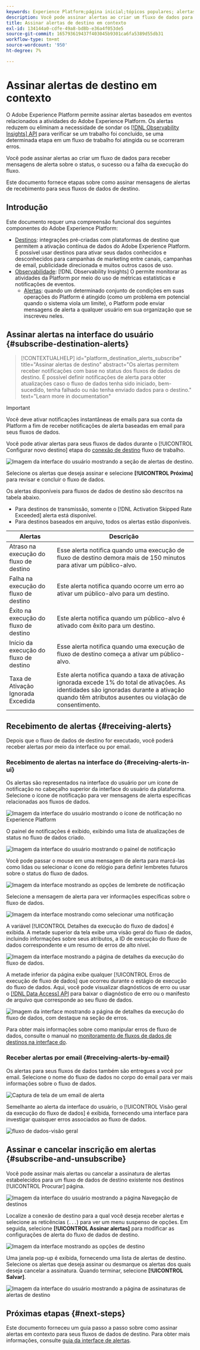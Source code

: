 ```yaml
---
keywords: Experience Platform;página inicial;tópicos populares; alertas;destinos
description: Você pode assinar alertas ao criar um fluxo de dados para receber mensagens de alerta sobre o status, o sucesso ou a falha da execução do fluxo.
title: Assinar alertas de destino em contexto
exl-id: 134144a0-cdfe-49a8-bd8b-e36a4f053de5
source-git-commit: 165793619437f403045b9301ca6fa5389d55db31
workflow-type: tm+mt
source-wordcount: '950'
ht-degree: 7%

---
```


# Assinar alertas de destino em contexto

O Adobe Experience Platform permite assinar alertas baseados em eventos relacionados a atividades do Adobe Experience Platform. Os alertas reduzem ou eliminam a necessidade de sondar os [[!DNL Observability Insights] API](../../observability/api/overview.md) para verificar se um trabalho foi concluído, se uma determinada etapa em um fluxo de trabalho foi atingida ou se ocorreram erros.

Você pode assinar alertas ao criar um fluxo de dados para receber mensagens de alerta sobre o status, o sucesso ou a falha da execução do fluxo.

Este documento fornece etapas sobre como assinar mensagens de alertas de recebimento para seus fluxos de dados de destino.

## Introdução

Este documento requer uma compreensão funcional dos seguintes componentes do Adobe Experience Platform:

* [Destinos](../home.md): integrações pré-criadas com plataformas de destino que permitem a ativação contínua de dados do Adobe Experience Platform. É possível usar destinos para ativar seus dados conhecidos e desconhecidos para campanhas de marketing entre canais, campanhas de email, publicidade direcionada e muitos outros casos de uso.
* [Observabilidade](../../observability/home.md): [!DNL Observability Insights] O permite monitorar as atividades da Platform por meio do uso de métricas estatísticas e notificações de eventos.
   * [Alertas](../../observability/alerts/overview.md): quando um determinado conjunto de condições em suas operações do Platform é atingido (como um problema em potencial quando o sistema viola um limite), o Platform pode enviar mensagens de alerta a qualquer usuário em sua organização que se inscreveu neles.

## Assinar alertas na interface do usuário {#subscribe-destination-alerts}

>[!CONTEXTUALHELP]
>id="platform_destination_alerts_subscribe"
>title="Assinar alertas de destino"
>abstract="Os alertas permitem receber notificações com base no status dos fluxos de dados de destino. É possível definir notificações de alerta para obter atualizações caso o fluxo de dados tenha sido iniciado, bem-sucedido, tenha falhado ou não tenha enviado dados para o destino."
>text="Learn more in documentation"

>[!IMPORTANT]
>
>Você deve ativar notificações instantâneas de emails para sua conta da Platform a fim de receber notificações de alerta baseadas em email para seus fluxos de dados.

Você pode ativar alertas para seus fluxos de dados durante o [!UICONTROL Configurar novo destino] etapa do [conexão de destino](connect-destination.md) fluxo de trabalho.

![Imagem da interface do usuário mostrando a seção de alertas de destino.](../assets/ui/alerts/destination-alerts.png)

Selecione os alertas que deseja assinar e selecione **[!UICONTROL Próxima]** para revisar e concluir o fluxo de dados.

Os alertas disponíveis para fluxos de dados de destino são descritos na tabela abaixo.

* Para destinos de transmissão, somente o [!DNL Activation Skipped Rate Exceeded] alerta está disponível.
* Para destinos baseados em arquivo, todos os alertas estão disponíveis.

| Alertas | Descrição |
| --- | --- |
| Atraso na execução do fluxo de destino | Esse alerta notifica quando uma execução de fluxo de destino demora mais de 150 minutos para ativar um público-alvo. |
| Falha na execução do fluxo de destino | Este alerta notifica quando ocorre um erro ao ativar um público-alvo para um destino. |
| Êxito na execução do fluxo de destino | Este alerta notifica quando um público-alvo é ativado com êxito para um destino. |
| Início da execução do fluxo de destino | Esse alerta notifica quando uma execução de fluxo de destino começa a ativar um público-alvo. |
| Taxa de Ativação Ignorada Excedida | Este alerta notifica quando a taxa de ativação ignorada excede 1% do total de ativações. As identidades são ignoradas durante a ativação quando têm atributos ausentes ou violação de consentimento. |

## Recebimento de alertas {#receiving-alerts}

Depois que o fluxo de dados de destino for executado, você poderá receber alertas por meio da interface ou por email.

### Recebimento de alertas na interface do {#receiving-alerts-in-ui}

Os alertas são representados na interface do usuário por um ícone de notificação no cabeçalho superior da interface do usuário da plataforma. Selecione o ícone de notificação para ver mensagens de alerta específicas relacionadas aos fluxos de dados.

![Imagem da interface do usuário mostrando o ícone de notificação no Experience Platform](../assets/ui/alerts/notification.png)

O painel de notificações é exibido, exibindo uma lista de atualizações de status no fluxo de dados criado.

![Imagem da interface do usuário mostrando o painel de notificação](../assets/ui/alerts/alert-window.png)

Você pode passar o mouse em uma mensagem de alerta para marcá-las como lidas ou selecionar o ícone do relógio para definir lembretes futuros sobre o status do fluxo de dados.

![Imagem da interface mostrando as opções de lembrete de notificação](../assets/ui/alerts/remind-me.png)

Selecione a mensagem de alerta para ver informações específicas sobre o fluxo de dados.

![Imagem da interface mostrando como selecionar uma notificação](../assets/ui/alerts/select-alert-message.png)

A variável [!UICONTROL Detalhes da execução do fluxo de dados] é exibida. A metade superior da tela exibe uma visão geral do fluxo de dados, incluindo informações sobre seus atributos, a ID de execução do fluxo de dados correspondente e um resumo de erros de alto nível.

![Imagem da interface mostrando a página de detalhes da execução do fluxo de dados.](../assets/ui/alerts/dataflow-overview.png)

A metade inferior da página exibe qualquer [!UICONTROL Erros de execução de fluxo de dados] que ocorreu durante o estágio de execução do fluxo de dados. Aqui, você pode visualizar diagnósticos de erro ou usar o [[!DNL Data Access] API](https://www.adobe.io/experience-platform-apis/references/data-access/) para baixar o diagnóstico de erro ou o manifesto de arquivo que corresponde ao seu fluxo de dados.

![Imagem da interface mostrando a página de detalhes da execução do fluxo de dados, com destaque na seção de erros.](../assets/ui/alerts/dataflow-run-error.png)

Para obter mais informações sobre como manipular erros de fluxo de dados, consulte o manual no [monitoramento de fluxos de dados de destinos na interface do](../../dataflows/ui/monitor-destinations.md).

### Receber alertas por email {#receiving-alerts-by-email}

Os alertas para seus fluxos de dados também são entregues a você por email. Selecione o nome do fluxo de dados no corpo do email para ver mais informações sobre o fluxo de dados.

![Captura de tela de um email de alerta](../assets/ui/alerts/email.png)

Semelhante ao alerta da interface do usuário, o [!UICONTROL Visão geral da execução do fluxo de dados] é exibida, fornecendo uma interface para investigar quaisquer erros associados ao fluxo de dados.

![fluxo de dados-visão geral](../assets/ui/alerts/dataflow-overview.png)

## Assinar e cancelar inscrição em alertas {#subscribe-and-unsubscribe}

Você pode assinar mais alertas ou cancelar a assinatura de alertas estabelecidos para um fluxo de dados de destino existente nos destinos [!UICONTROL Procurar] página.

![Imagem da interface do usuário mostrando a página Navegação de destinos](../assets/ui/alerts/destination-list.png)

Localize a conexão de destino para a qual você deseja receber alertas e selecione as reticências (`...`) para ver um menu suspenso de opções. Em seguida, selecione **[!UICONTROL Assinar alertas]** para modificar as configurações de alerta do fluxo de dados de destino.

![Imagem da interface mostrando as opções de destino](../assets/ui/alerts/destination-alerts-subscribe.png)

Uma janela pop-up é exibida, fornecendo uma lista de alertas de destino. Selecione os alertas que deseja assinar ou desmarque os alertas dos quais deseja cancelar a assinatura. Quando terminar, selecione **[!UICONTROL Salvar]**.

![Imagem da interface do usuário mostrando a página de assinaturas de alertas de destino](../assets/ui/alerts/destination-alerts-list.png)

## Próximas etapas {#next-steps}

Este documento forneceu um guia passo a passo sobre como assinar alertas em contexto para seus fluxos de dados de destino. Para obter mais informações, consulte [guia da interface de alertas](../../observability/alerts/ui.md).
